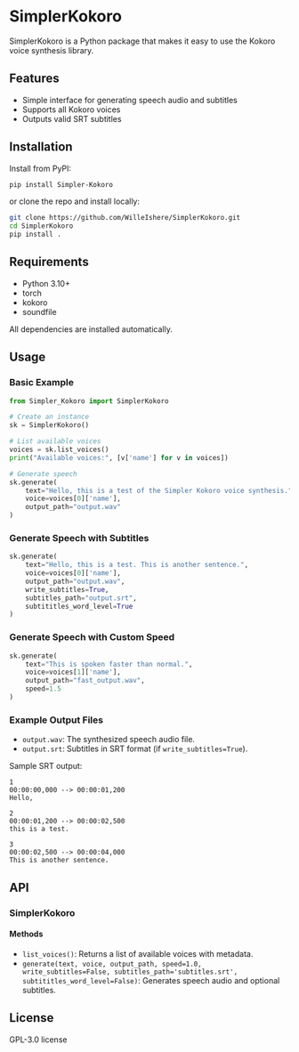 # SimplerKokoro

SimplerKokoro is a Python package that makes it easy to use the Kokoro voice synthesis library.

## Features
- Simple interface for generating speech audio and subtitles
- Supports all Kokoro voices
- Outputs valid SRT subtitles

## Installation

Install from PyPI:

```bash
pip install Simpler-Kokoro
```

or clone the repo and install locally:

```bash
git clone https://github.com/WilleIshere/SimplerKokoro.git
cd SimplerKokoro
pip install .
```

## Requirements
- Python 3.10+
- torch
- kokoro
- soundfile

All dependencies are installed automatically.

## Usage

### Basic Example

```python
from Simpler_Kokoro import SimplerKokoro

# Create an instance
sk = SimplerKokoro()

# List available voices
voices = sk.list_voices()
print("Available voices:", [v['name'] for v in voices])

# Generate speech
sk.generate(
    text="Hello, this is a test of the Simpler Kokoro voice synthesis.",
    voice=voices[0]['name'],
    output_path="output.wav"
)
```

### Generate Speech with Subtitles

```python
sk.generate(
    text="Hello, this is a test. This is another sentence.",
    voice=voices[0]['name'],
    output_path="output.wav",
    write_subtitles=True,
    subtitles_path="output.srt",
    subtititles_word_level=True
)
```

### Generate Speech with Custom Speed

```python
sk.generate(
    text="This is spoken faster than normal.",
    voice=voices[1]['name'],
    output_path="fast_output.wav",
    speed=1.5
)
```

### Example Output Files

- `output.wav`: The synthesized speech audio file.
- `output.srt`: Subtitles in SRT format (if `write_subtitles=True`).

Sample SRT output:
```
1
00:00:00,000 --> 00:00:01,200
Hello,

2
00:00:01,200 --> 00:00:02,500
this is a test.

3
00:00:02,500 --> 00:00:04,000
This is another sentence.
```

## API

### SimplerKokoro

#### Methods
- `list_voices()`: Returns a list of available voices with metadata.
- `generate(text, voice, output_path, speed=1.0, write_subtitles=False, subtitles_path='subtitles.srt', subtititles_word_level=False)`: Generates speech audio and optional subtitles.

## License

GPL-3.0 license
